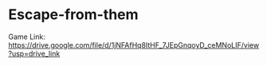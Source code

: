 # Escape-from-them
Game Link: https://drive.google.com/file/d/1jNFAfHq8ItHF_7JEpGnqoyD_ceMNoLIF/view?usp=drive_link
